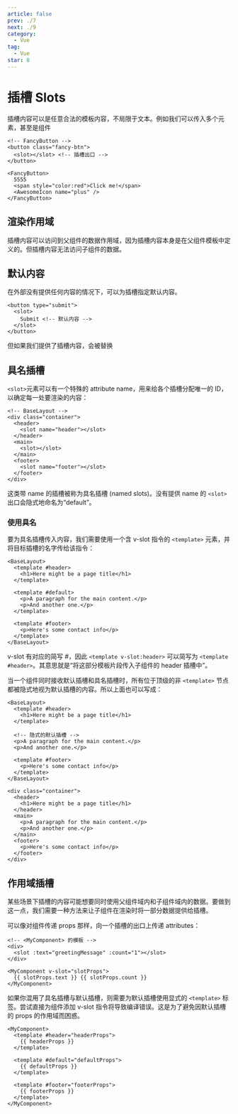 ```yaml
---
article: false
prev: ./7
next: ./9
category:
  - Vue
tag:
  - Vue
star: 8
---
```


# 插槽 Slots

插槽内容可以是任意合法的模板内容，不局限于文本。例如我们可以传入多个元素，甚至是组件

```html:no-line-numbers
<!-- FancyButton -->
<button class="fancy-btn">
  <slot></slot> <!-- 插槽出口 -->
</button>
```

```vue:no-line-numbers
<FancyButton>
  5555
  <span style="color:red">Click me!</span>
  <AwesomeIcon name="plus" />
</FancyButton>
```

## 渲染作用域

插槽内容可以访问到父组件的数据作用域，因为插槽内容本身是在父组件模板中定义的。但插槽内容无法访问子组件的数据。

## 默认内容

在外部没有提供任何内容的情况下，可以为插槽指定默认内容。

```html:no-line-numbers
<button type="submit">
  <slot>
    Submit <!-- 默认内容 -->
  </slot>
</button>
```

但如果我们提供了插槽内容，会被替换

## 具名插槽

`<slot>`元素可以有一个特殊的 attribute name，用来给各个插槽分配唯一的 ID，以确定每一处要渲染的内容：

```html:no-line-numbers
<!-- BaseLayout -->
<div class="container">
  <header>
    <slot name="header"></slot>
  </header>
  <main>
    <slot></slot>
  </main>
  <footer>
    <slot name="footer"></slot>
  </footer>
</div>
```

这类带 name 的插槽被称为具名插槽 (named slots)。没有提供 name 的 `<slot>` 出口会隐式地命名为“default”。

### 使用具名

要为具名插槽传入内容，我们需要使用一个含 v-slot 指令的 `<template>` 元素，并将目标插槽的名字传给该指令：

```html:no-line-numbers
<BaseLayout>
  <template #header>
    <h1>Here might be a page title</h1>
  </template>

  <template #default>
    <p>A paragraph for the main content.</p>
    <p>And another one.</p>
  </template>

  <template #footer>
    <p>Here's some contact info</p>
  </template>
</BaseLayout>
```

v-slot 有对应的简写 #，因此 `<template v-slot:header>` 可以简写为 `<template #header>`。其意思就是“将这部分模板片段传入子组件的 header 插槽中”。

当一个组件同时接收默认插槽和具名插槽时，所有位于顶级的非 `<template>` 节点都被隐式地视为默认插槽的内容。所以上面也可以写成：

```html:no-line-numbers
<BaseLayout>
  <template #header>
    <h1>Here might be a page title</h1>
  </template>

  <!-- 隐式的默认插槽 -->
  <p>A paragraph for the main content.</p>
  <p>And another one.</p>

  <template #footer>
    <p>Here's some contact info</p>
  </template>
</BaseLayout>

```

```html:no-line-numbers
<div class="container">
  <header>
    <h1>Here might be a page title</h1>
  </header>
  <main>
    <p>A paragraph for the main content.</p>
    <p>And another one.</p>
  </main>
  <footer>
    <p>Here's some contact info</p>
  </footer>
</div>
```

## 作用域插槽

某些场景下插槽的内容可能想要同时使用父组件域内和子组件域内的数据。要做到这一点，我们需要一种方法来让子组件在渲染时将一部分数据提供给插槽。

可以像对组件传递 props 那样，向一个插槽的出口上传递 attributes：

```html:no-line-numbers
<!-- <MyComponent> 的模板 -->
<div>
  <slot :text="greetingMessage" :count="1"></slot>
</div>
```

```html:no-line-numbers
<MyComponent v-slot="slotProps">
  {{ slotProps.text }} {{ slotProps.count }}
</MyComponent>
```

如果你混用了具名插槽与默认插槽，则需要为默认插槽使用显式的 `<template>` 标签。尝试直接为组件添加 v-slot 指令将导致编译错误。这是为了避免因默认插槽的 props 的作用域而困惑。

```html:no-line-numbers
<MyComponent>
  <template #header="headerProps">
    {{ headerProps }}
  </template>

  <template #default="defaultProps">
    {{ defaultProps }}
  </template>

  <template #footer="footerProps">
    {{ footerProps }}
  </template>
</MyComponent>
```

